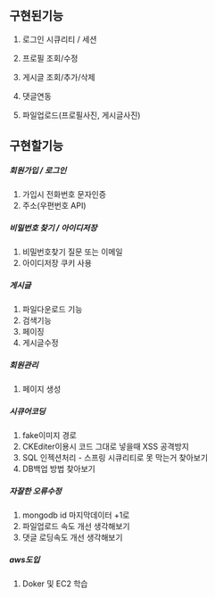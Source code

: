## 구현된기능

1. 로그인 시큐리티 / 세션

2. 프로필 조회/수정

3. 게시글 조회/추가/삭제

4. 댓글연동

5. 파일업로드(프로필사진, 게시글사진)


## 구현할기능

##### 회원가입 / 로그인
1. 가입시 전화번호 문자인증
2. 주소(우편번호 API)

##### 비밀번호 찾기 / 아이디저장
1. 비밀번호찾기 질문 또는 이메일
2. 아이디저장 쿠키 사용

##### 게시글
1. 파일다운로드 기능
2. 검색기능
3. 페이징
4. 게시글수정

##### 회원관리
1. 페이지 생성

##### 시큐어코딩
1. fake이미지 경로
2. CKEditer이용시 코드 그대로 넣을때 XSS 공격방지
3. SQL 인젝션처리 - 스프링 시큐리티로 못 막는거 찾아보기
4. DB백업 방법 찾아보기

##### 자잘한 오류수정
1. mongodb id 마지막데이터 +1로
2. 파일업로드 속도 개선 생각해보기
3. 댓글 로딩속도 개선 생각해보기

##### aws도입
1. Doker 및 EC2 학습